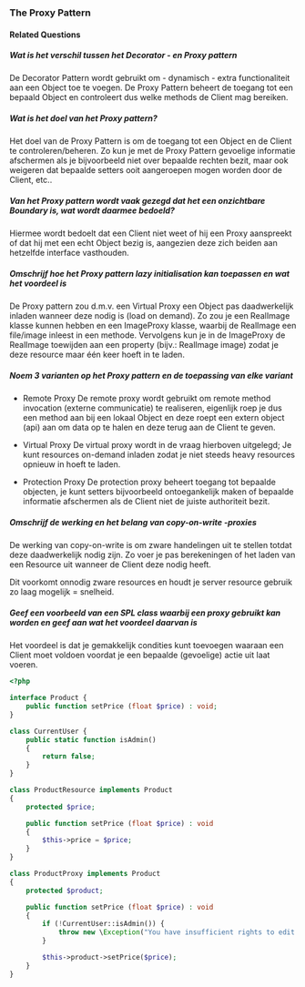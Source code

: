 ### The Proxy Pattern

#### Related Questions
##### Wat is het verschil tussen het Decorator - en Proxy pattern
De Decorator Pattern wordt gebruikt om - dynamisch - extra functionaliteit aan een Object toe te voegen.
De Proxy Pattern beheert de toegang tot een bepaald Object en controleert dus welke methods de Client mag bereiken.

##### Wat is het doel van het Proxy pattern?
Het doel van de Proxy Pattern is om de toegang tot een  Object en de Client te controleren/beheren.
Zo kun je met de Proxy Pattern gevoelige informatie afschermen als je bijvoorbeeld niet over bepaalde rechten bezit, maar
ook weigeren dat bepaalde setters ooit aangeroepen mogen worden door de Client, etc..

##### Van het Proxy pattern wordt vaak gezegd dat het een onzichtbare Boundary is, wat wordt daarmee bedoeld?
Hiermee wordt bedoelt dat een Client niet weet of hij een Proxy aanspreekt of dat hij met een echt Object bezig is,
aangezien deze zich beiden aan hetzelfde interface vasthouden.

##### Omschrijf hoe het Proxy pattern lazy initialisation kan toepassen en wat het voordeel is
De Proxy pattern zou d.m.v. een Virtual Proxy een Object pas daadwerkelijk inladen wanneer deze nodig is (load on demand).
Zo zou je een RealImage klasse kunnen hebben en een ImageProxy klasse, waarbij de RealImage een file/image inleest in een methode.
Vervolgens kun je in de ImageProxy de RealImage toewijden aan een property (bijv.: RealImage image) zodat je deze resource maar één
keer hoeft in te laden.

##### Noem 3 varianten op het Proxy pattern en de toepassing van elke variant

- Remote Proxy
De remote proxy wordt gebruikt om remote method invocation (externe communicatie) te realiseren, eigenlijk roep je
dus een method aan bij een lokaal Object en deze roept een extern object (api) aan om data op te halen en
deze terug aan de Client te geven.

- Virtual Proxy
De virtual proxy wordt in de vraag hierboven uitgelegd; Je kunt resources on-demand inladen zodat je niet steeds
heavy resources opnieuw in hoeft te laden.

- Protection Proxy
De protection proxy beheert toegang tot bepaalde objecten, je kunt setters bijvoorbeeld ontoegankelijk maken
of bepaalde informatie afschermen als de Client niet de juiste authoriteit bezit.

##### Omschrijf de werking en het belang van copy-on-write -proxies
De werking van copy-on-write is om zware handelingen uit te stellen totdat deze daadwerkelijk nodig zijn.
Zo voer je pas berekeningen of het laden van een Resource uit wanneer de Client deze nodig heeft.

Dit voorkomt onnodig zware resources en houdt je server resource gebruik zo laag mogelijk = snelheid.

##### Geef een voorbeeld van een SPL class waarbij een proxy gebruikt kan worden en geef aan wat het voordeel daarvan is
Het voordeel is dat je gemakkelijk condities kunt toevoegen waaraan een Client moet voldoen
voordat je een bepaalde (gevoelige) actie uit laat voeren.

```php
<?php

interface Product {
    public function setPrice (float $price) : void;
}

class CurrentUser {
    public static function isAdmin()
    {
        return false;
    }
}

class ProductResource implements Product
{
    protected $price;

    public function setPrice (float $price) : void
    {
        $this->price = $price;
    }
}

class ProductProxy implements Product
{
    protected $product;

    public function setPrice (float $price) : void
    {
        if (!CurrentUser::isAdmin()) {
            throw new \Exception("You have insufficient rights to edit a Product its price.");
        }

        $this->product->setPrice($price);
    }
}
```
